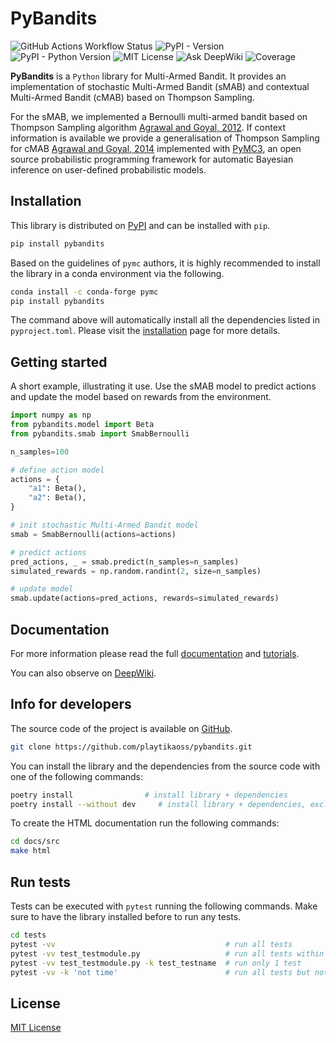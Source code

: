 PyBandits
=========

![GitHub Actions Workflow Status](https://img.shields.io/github/actions/workflow/status/PlaytikaOSS/pybandits/continuous_integration.yml)
![PyPI - Version](https://img.shields.io/pypi/v/pybandits)
![PyPI - Python Version](https://img.shields.io/pypi/pyversions/pybandits)
![MIT License](https://img.shields.io/badge/license-MIT-blue)
![Ask DeepWiki](https://deepwiki.com/badge.svg)
![Coverage](https://codecov.io/gh/PlaytikaOSS/pybandits/branch/main/graph/badge.svg)

**PyBandits**  is a ``Python`` library for Multi-Armed Bandit. It provides an implementation of stochastic Multi-Armed Bandit (sMAB) and contextual Multi-Armed Bandit (cMAB) based on Thompson Sampling.

For the sMAB, we implemented a Bernoulli multi-armed bandit based on Thompson Sampling algorithm [Agrawal and Goyal, 2012](http://proceedings.mlr.press/v23/agrawal12/agrawal12.pdf). If context information is available we provide a generalisation of Thompson Sampling for cMAB [Agrawal and Goyal, 2014](https://arxiv.org/pdf/1209.3352.pdf) implemented with [PyMC3](https://peerj.com/articles/cs-55/), an open source probabilistic programming framework  for automatic Bayesian inference on user-defined probabilistic models.

Installation
------------

This library is distributed on [PyPI](https://pypi.org/project/pybandits/) and can be installed with ``pip``.

~~~~~~~~~~~~~~~~~~~~~~~~~~~~~~~~~~~~~~~~~~~~~~~~~~~~~~~~~~~~~~~~~~~~~~~~~~~~~~~~~~~~~~~~~~~~~~~~~~~~~~~~~~~~~~~~~~~~~~~~bash
pip install pybandits
~~~~~~~~~~~~~~~~~~~~~~~~~~~~~~~~~~~~~~~~~~~~~~~~~~~~~~~~~~~~~~~~~~~~~~~~~~~~~~~~~~~~~~~~~~~~~~~~~~~~~~~~~~~~~~~~~~~~~~~~

Based on the guidelines of ``pymc`` authors, it is highly recommended to install the library in a conda environment via the following.

~~~~~~~~~~~~~~~~~~~~~~~~~~~~~~~~~~~~~~~~~~~~~~~~~~~~~~~~~~~~~~~~~~~~~~~~~~~~~~~~~~~~~~~~~~~~~~~~~~~~~~~~~~~~~~~~~~~~~~~~bash
conda install -c conda-forge pymc
pip install pybandits
~~~~~~~~~~~~~~~~~~~~~~~~~~~~~~~~~~~~~~~~~~~~~~~~~~~~~~~~~~~~~~~~~~~~~~~~~~~~~~~~~~~~~~~~~~~~~~~~~~~~~~~~~~~~~~~~~~~~~~~~

The command above will automatically install all the dependencies listed in ``pyproject.toml``. Please visit the
[installation](https://playtikaoss.github.io/pybandits/installation.html)
page for more details.

Getting started
---------------

A short example, illustrating it use. Use the sMAB model to predict actions and update the model based on rewards from the environment.

~~~~~~~~~~~~~~~~~~~~~~~~~~~~~~~~~~~~~~~~~~~~~~~~~~~~~~~~~~~~~~~~~~~~~~~~~~~~~~~~~~~~~~~~~~~~~~~~~~~python
import numpy as np
from pybandits.model import Beta
from pybandits.smab import SmabBernoulli

n_samples=100

# define action model
actions = {
    "a1": Beta(),
    "a2": Beta(),
}

# init stochastic Multi-Armed Bandit model
smab = SmabBernoulli(actions=actions)

# predict actions
pred_actions, _ = smab.predict(n_samples=n_samples)
simulated_rewards = np.random.randint(2, size=n_samples)

# update model
smab.update(actions=pred_actions, rewards=simulated_rewards)
~~~~~~~~~~~~~~~~~~~~~~~~~~~~~~~~~~~~~~~~~~~~~~~~~~~~~~~~~~~~~~~~~~~~~~~~~~~~~~~~~~~~~~~~~~~~~~~~~~~

Documentation
-------------

For more information please read the full
[documentation](https://playtikaoss.github.io/pybandits/pybandits.html)
and
[tutorials](https://playtikaoss.github.io/pybandits/tutorials.html).

You can also observe on [DeepWiki](https://deepwiki.com/PlaytikaOSS/pybandits).

Info for developers
-------------------

The source code of the project is available on [GitHub](https://github.com/playtikaoss/pybandits).

~~~~~~~~~~~~~~~~~~~~~~~~~~~~~~~~~~~~~~~~~~~~~~~~~~~~~~~~~~~~~bash
git clone https://github.com/playtikaoss/pybandits.git
~~~~~~~~~~~~~~~~~~~~~~~~~~~~~~~~~~~~~~~~~~~~~~~~~~~~~~~~~~~~~

You can install the library and the dependencies from the source code with one of the following commands:

~~~~~~~~~~~~~~~~~~~~~~~~~~~~~~~~~~~~~~~~~~~~~~~~~~~~~~~~~~~~~~~~~~~~~~~~~~~~~~~~~~~~~~~~~~~~~~~~bash
poetry install                # install library + dependencies
poetry install --without dev     # install library + dependencies, excluding developer-dependencies
~~~~~~~~~~~~~~~~~~~~~~~~~~~~~~~~~~~~~~~~~~~~~~~~~~~~~~~~~~~~~~~~~~~~~~~~~~~~~~~~~~~~~~~~~~~~~~~~

To create the HTML documentation run the following commands:

~~~~~~~~~~~bash
cd docs/src
make html
~~~~~~~~~~~

Run tests
---------

Tests can be executed with ``pytest`` running the following commands. Make sure to have the library installed before to
run any tests.

~~~~~~~~~~~~~~~~~~~~~~~~~~~~~~~~~~~~~~~~~~~~~~~~~~~~~~~~~~~~~~~~~~~~~~~~~~~~~~~~~~~bash
cd tests
pytest -vv                                      # run all tests
pytest -vv test_testmodule.py                   # run all tests within a module
pytest -vv test_testmodule.py -k test_testname  # run only 1 test
pytest -vv -k 'not time'                        # run all tests but not exec time
~~~~~~~~~~~~~~~~~~~~~~~~~~~~~~~~~~~~~~~~~~~~~~~~~~~~~~~~~~~~~~~~~~~~~~~~~~~~~~~~~~~

License
-------

[MIT License](LICENSE)
